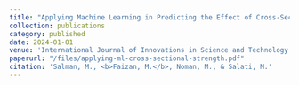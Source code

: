 ```yaml
---
title: "Applying Machine Learning in Predicting the Effect of Cross-Sectional Shape on the Axial Strength of Thermally Damaged and CFRP-Repaired Concrete Columns"
collection: publications
category: published
date: 2024-01-01
venue: 'International Journal of Innovations in Science and Technology (IF = <b>4.312</b>)'
paperurl: "/files/applying-ml-cross-sectional-strength.pdf"
citation: 'Salman, M., <b>Faizan, M.</b>, Noman, M., & Salati, M.'
---
```


